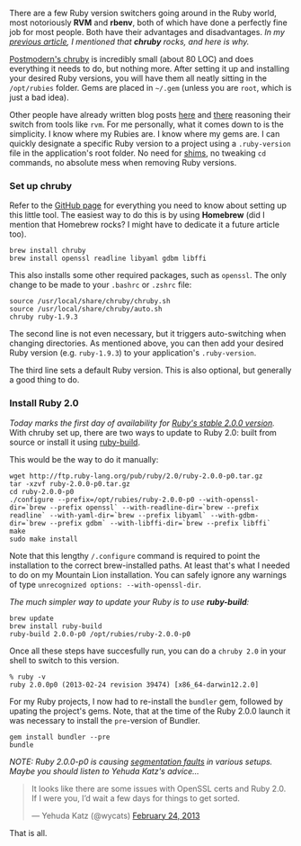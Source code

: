 There are a few Ruby version switchers going around in the Ruby world, most notoriously **RVM** and **rbenv**, both of which have done a perfectly fine job for most people. Both have their advantages and disadvantages. _In my [previous article](/pow_and_chruby), I mentioned that **chruby** rocks, and here is why._

[Postmodern's chruby](https://github.com/postmodern/chruby) is incredibly small (about 80 LOC) and does everything it needs to do, but nothing more. After setting it up and installing your desired Ruby versions, you will have them all neatly sitting in the `/opt/rubies` folder. Gems are placed in `~/.gem` (unless you are `root`, which is just a bad idea).

Other people have already written blog posts [here](http://sloblog.io/~tja/ZUW75SmckIE/chruby-ruby-build-rvm) and [there](http://blog.steveklabnik.com/posts/2012-12-13-getting-started-with-chruby) reasoning their switch from tools like `rvm`. For me personally, what it comes down to is the simplicity. I know where my Rubies are. I know where my gems are. I can quickly designate a specific Ruby version to a project using a `.ruby-version` file in the application's root folder. No need for [shims](https://github.com/sstephenson/rbenv/#understanding-shims), no tweaking `cd` commands, no absolute mess when removing Ruby versions.

### Set up chruby

Refer to the [GitHub page](https://github.com/postmodern/chruby) for everything you need to know about setting up this little tool. The easiest way to do this is by using **Homebrew** (did I mention that Homebrew rocks? I might have to dedicate it a future article too).

    brew install chruby
    brew install openssl readline libyaml gdbm libffi
  
This also installs some other required packages, such as `openssl`. The only change to be made to your `.bashrc` or `.zshrc` file:

    source /usr/local/share/chruby/chruby.sh
    source /usr/local/share/chruby/auto.sh
    chruby ruby-1.9.3
  
The second line is not even necessary, but it triggers auto-switching when changing directories. As mentioned above, you can then add your desired Ruby version (e.g. `ruby-1.9.3`) to your application's `.ruby-version`.

The third line sets a default Ruby version. This is also optional, but generally a good thing to do.

### Install Ruby 2.0

_Today marks the first day of availability for [Ruby's stable 2.0.0 version](http://www.ruby-lang.org/en/news/2013/02/24/ruby-2-0-0-p0-is-released/)._ With chruby set up, there are two ways to update to Ruby 2.0: built from source or install it using [ruby-build](https://github.com/sstephenson/ruby-build).

This would be the way to do it manually:

    wget http://ftp.ruby-lang.org/pub/ruby/2.0/ruby-2.0.0-p0.tar.gz
    tar -xzvf ruby-2.0.0-p0.tar.gz
    cd ruby-2.0.0-p0
    ./configure --prefix=/opt/rubies/ruby-2.0.0-p0 --with-openssl-dir=`brew --prefix openssl` --with-readline-dir=`brew --prefix readline` --with-yaml-dir=`brew --prefix libyaml` --with-gdbm-dir=`brew --prefix gdbm` --with-libffi-dir=`brew --prefix libffi`
    make
    sudo make install
  
Note that this lengthy `/.configure` command is required to point the installation to the correct brew-installed paths. At least that's what I needed to do on my Mountain Lion installation. You can safely ignore any warnings of type `unrecognized options: --with-openssl-dir`.

_The much simpler way to update your Ruby is to use **ruby-build**:_

    brew update
    brew install ruby-build
    ruby-build 2.0.0-p0 /opt/rubies/ruby-2.0.0-p0

Once all these steps have succesfully run, you can do a `chruby 2.0` in your shell to switch to this version.

    % ruby -v
    ruby 2.0.0p0 (2013-02-24 revision 39474) [x86_64-darwin12.2.0]

For my Ruby projects, I now had to re-install the `bundler` gem, followed by upating the project's gems. Note, that at the time of the Ruby 2.0.0 launch it was necessary to install the `pre`-version of Bundler.

    gem install bundler --pre
    bundle

_NOTE: Ruby 2.0.0-p0 is causing [segmentation faults](http://blade.nagaokaut.ac.jp/cgi-bin/scat.rb/ruby/ruby-core/52930) in various setups. Maybe you should listen to Yehuda Katz's advice..._

<blockquote class="twitter-tweet"><p>It looks like there are some issues with OpenSSL certs and Ruby 2.0. If I were you, I’d wait a few days for things to get sorted.</p>&mdash; Yehuda Katz (@wycats) <a href="https://twitter.com/wycats/status/305817088012996609">February 24, 2013</a></blockquote>
<script async src="//platform.twitter.com/widgets.js" charset="utf-8"></script>

That is all.

  

  

    
